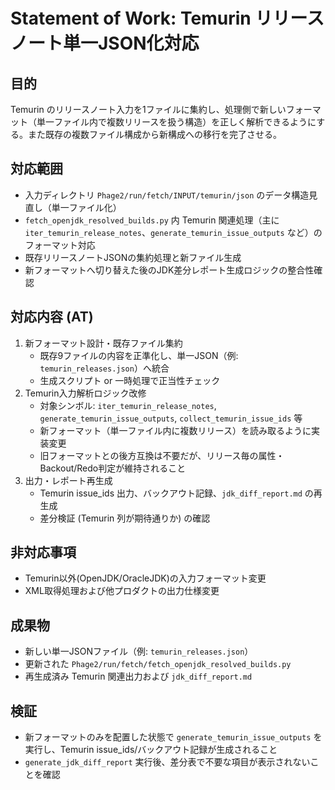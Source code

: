# Statement of Work: Temurin リリースノート単一JSON化対応

## 目的
Temurin のリリースノート入力を1ファイルに集約し、処理側で新しいフォーマット（単一ファイル内で複数リリースを扱う構造）を正しく解析できるようにする。また既存の複数ファイル構成から新構成への移行を完了させる。

## 対応範囲
- 入力ディレクトリ `Phage2/run/fetch/INPUT/temurin/json` のデータ構造見直し（単一ファイル化）
- `fetch_openjdk_resolved_builds.py` 内 Temurin 関連処理（主に `iter_temurin_release_notes`、`generate_temurin_issue_outputs` など）のフォーマット対応
- 既存リリースノートJSONの集約処理と新ファイル生成
- 新フォーマットへ切り替えた後のJDK差分レポート生成ロジックの整合性確認

## 対応内容 (AT)
1. 新フォーマット設計・既存ファイル集約
   - 既存9ファイルの内容を正準化し、単一JSON（例: `temurin_releases.json`）へ統合
   - 生成スクリプト or 一時処理で正当性チェック
2. Temurin入力解析ロジック改修
   - 対象シンボル: `iter_temurin_release_notes`, `generate_temurin_issue_outputs`, `collect_temurin_issue_ids` 等
   - 新フォーマット（単一ファイル内に複数リリース）を読み取るように実装変更
   - 旧フォーマットとの後方互換は不要だが、リリース毎の属性・Backout/Redo判定が維持されること
3. 出力・レポート再生成
   - Temurin issue_ids 出力、バックアウト記録、`jdk_diff_report.md` の再生成
   - 差分検証 (Temurin 列が期待通りか) の確認

## 非対応事項
- Temurin以外(OpenJDK/OracleJDK)の入力フォーマット変更
- XML取得処理および他プロダクトの出力仕様変更

## 成果物
- 新しい単一JSONファイル（例: `temurin_releases.json`）
- 更新された `Phage2/run/fetch/fetch_openjdk_resolved_builds.py`
- 再生成済み Temurin 関連出力および `jdk_diff_report.md`

## 検証
- 新フォーマットのみを配置した状態で `generate_temurin_issue_outputs` を実行し、Temurin issue_ids/バックアウト記録が生成されること
- `generate_jdk_diff_report` 実行後、差分表で不要な項目が表示されないことを確認
